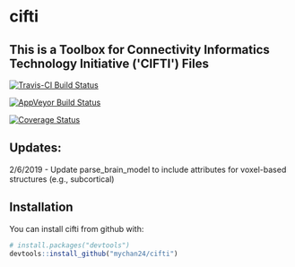 # cifti

## This is a Toolbox for Connectivity Informatics Technology Initiative ('CIFTI') Files
    
[![Travis-CI Build Status](https://travis-ci.org/muschellij2/cifti.svg?branch=master)](https://travis-ci.org/muschellij2/cifti)

[![AppVeyor Build Status](https://ci.appveyor.com/api/projects/status/github/muschellij2/cifti?branch=master&svg=true)](https://ci.appveyor.com/project/muschellij2/cifti)

[![Coverage Status](https://img.shields.io/coveralls/muschellij2/cifti.svg)](https://coveralls.io/r/muschellij2/cifti?branch=master)

## Updates:
2/6/2019 - Update parse_brain_model to include attributes for voxel-based structures (e.g., subcortical)

## Installation

You can install cifti from github with:


``` r
# install.packages("devtools")
devtools::install_github("mychan24/cifti")
```

